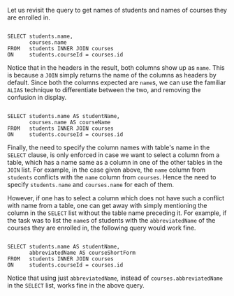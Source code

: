 Let us revisit the query to get names of students and names of courses they are enrolled in.

<codeblock language="sql" dbName="students2-v1.db" type="lesson">
<code>
SELECT students.name,
       courses.name
FROM   students INNER JOIN courses
ON     students.courseId = courses.id
</code>
</codeblock>

Notice that in the headers in the result, both columns show up as `name`. This is because a `JOIN` simply returns the name of the columns as headers by default. Since both the columns expected are `name`s, we can use the familiar `ALIAS` technique to differentiate between the two, and removing the confusion in display.

<codeblock language="sql" dbName="students2-v1.db" type="lesson">
<code>
SELECT students.name AS studentName,
       courses.name AS courseName
FROM   students INNER JOIN courses
ON     students.courseId = courses.id
</code>
</codeblock>

Finally, the need to specify the column names with table's name in the `SELECT` clause, is only enforced in case we want to select a column from a table, which has a name same as a column in one of the other tables in the `JOIN` list. For example, in the case given above, the `name` column from `students` conflicts with the `name` column from `courses`. Hence the need to specify `students.name` and `courses.name` for each of them.

However, if one has to select a column which does not have such a conflict with name from a table, one can get away with simply mentioning the column in the `SELECT` list without the table name preceding it. For example, if the task was to list the `name`s of students with the `abbreviatedName` of the courses they are enrolled in, the following query would work fine.

<codeblock language="sql" dbName="students2-v1.db" type="lesson">
<code>
SELECT students.name AS studentName,
       abbreviatedName AS courseShortForm
FROM   students INNER JOIN courses
ON     students.courseId = courses.id
</code>
</codeblock>

Notice that using just `abbreviatedName`, instead of `courses.abbreviatedName` in the `SELECT` list, works fine in the above query.